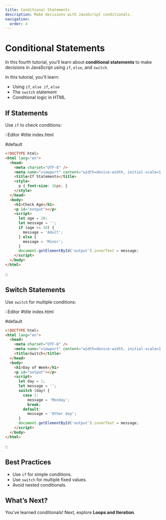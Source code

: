 ```yaml
---
title: Conditional Statements
description: Make decisions with JavaScript conditionals.
navigation:
  order: 4
---
```


# Conditional Statements

In this fourth tutorial, you’ll learn about **conditional statements** to make decisions in JavaScript using `if`, `else`, and `switch`.

In this tutorial, you’ll learn:
- Using `if`, `else if`, `else`
- The `switch` statement
- Conditional logic in HTML

## If Statements

Use `if` to check conditions:

::Editor
#title
index.html

#default
```html
<!DOCTYPE html>
<html lang="en">
  <head>
    <meta charset="UTF-8" />
    <meta name="viewport" content="width=device-width, initial-scale=1.0" />
    <title>If Statements</title>
    <style>
      p { font-size: 16px; }
    </style>
  </head>
  <body>
    <h1>Check Age</h1>
    <p id="output"></p>
    <script>
      let age = 20;
      let message = '';
      if (age >= 18) {
        message = 'Adult';
      } else {
        message = 'Minor';
      }
      document.getElementById('output').innerText = message;
    </script>
  </body>
</html>
```
::

## Switch Statements

Use `switch` for multiple conditions:

::Editor
#title
index.html

#default
```html
<!DOCTYPE html>
<html lang="en">
  <head>
    <meta charset="UTF-8" />
    <meta name="viewport" content="width=device-width, initial-scale=1.0" />
    <title>Switch</title>
  </head>
  <body>
    <h1>Day of Week</h1>
    <p id="output"></p>
    <script>
      let day = 1;
      let message = '';
      switch (day) {
        case 1:
          message = 'Monday';
          break;
        default:
          message = 'Other day';
      }
      document.getElementById('output').innerText = message;
    </script>
  </body>
</html>
```
::

## Best Practices
- Use `if` for simple conditions.
- Use `switch` for multiple fixed values.
- Avoid nested conditionals.

## What’s Next?

You’ve learned conditionals! Next, explore **Loops and Iteration**.